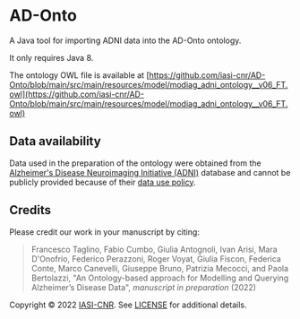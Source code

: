 # AD-Onto

A Java tool for importing ADNI data into the AD-Onto ontology.

It only requires Java 8.

The ontology OWL file is available at [https://github.com/iasi-cnr/AD-Onto/blob/main/src/main/resources/model/modiag_adni_ontology__v06_FT.owl](https://github.com/iasi-cnr/AD-Onto/blob/main/src/main/resources/model/modiag_adni_ontology__v06_FT.owl)

## Data availability

Data used in the preparation of the ontology were obtained from the [Alzheimer's Disease Neuroimaging Initiative (ADNI)](https://adni.loni.usc.edu) database and cannot be publicly provided because of their [data use policy](https://adni.loni.usc.edu/wp-content/uploads/how_to_apply/ADNI_DSP_Policy.pdf).

## Credits

Please credit our work in your manuscript by citing:

> Francesco Taglino, Fabio Cumbo, Giulia Antognoli, Ivan Arisi, Mara D'Onofrio, Federico Perazzoni, Roger Voyat, Giulia Fiscon, Federica Conte, Marco Canevelli, Giuseppe Bruno, Patrizia Mecocci, and Paola Bertolazzi, "An Ontology-based approach for Modelling and Querying Alzheimer’s Disease Data", _manuscript in preparation_ (2022)

Copyright © 2022 [IASI-CNR](https://github.com/iasi-cnr). See [LICENSE](https://github.com/iasi-cnr/AD-Onto/blob/main/LICENSE) for additional details.
